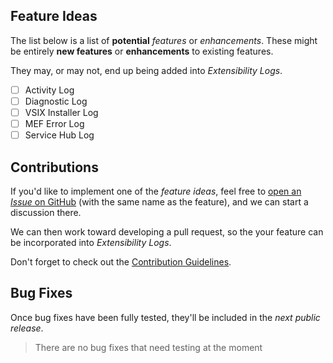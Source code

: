 
## Feature Ideas

The list below is a list of **potential** _features_ or _enhancements_.
These might be entirely **new features** or **enhancements** to existing features.

They may, or may not, end up being added into _Extensibility Logs_.

- [ ] Activity Log
- [ ] Diagnostic Log
- [ ] VSIX Installer Log
- [ ] MEF Error Log
- [ ] Service Hub Log

## Contributions

If you'd like to implement one of the _feature ideas_,
feel free to [open an _Issue_ on GitHub][github-issue-fi] (with the same name as the feature),
and we can start a discussion there.

We can then work toward developing a pull request,
so the your feature can be incorporated into _Extensibility Logs_.

Don't forget to check out the [Contribution Guidelines][contribution-guidelines].

[github-issue-fi]: https://github.com/luminous-software/extensibility-logs/issues/new?title=&body=&label=enhancement
[contribution-guidelines]: https://github.com/luminous-software/extensibility-logs/blob/master/.github/CONTRIBUTING.md

## Bug Fixes

Once bug fixes have been fully tested, they'll be included in the *next public release*.

>There are no bug fixes that need testing at the moment

[vsix-gallery]: http://vsixgallery.com
